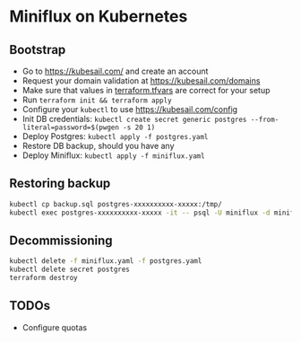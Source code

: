 Miniflux on Kubernetes
======================

Bootstrap
---------

* Go to https://kubesail.com/ and create an account
* Request your domain validation at https://kubesail.com/domains
* Make sure that values in [terraform.tfvars](terraform.tfvars) are correct for your setup
* Run `terraform init && terraform apply`
* Configure your `kubectl` to use https://kubesail.com/config
* Init DB credentials: `kubectl create secret generic postgres --from-literal=password=$(pwgen -s 20 1)`
* Deploy Postgres: `kubectl apply -f postgres.yaml`
* Restore DB backup, should you have any
* Deploy Miniflux: `kubectl apply -f miniflux.yaml`

Restoring backup
----------------

```sh
kubectl cp backup.sql postgres-xxxxxxxxxx-xxxxx:/tmp/
kubectl exec postgres-xxxxxxxxxx-xxxxx -it -- psql -U miniflux -d miniflux2 -f /tmp/backup.sql
```

Decommissioning
---------------

```sh
kubectl delete -f miniflux.yaml -f postgres.yaml
kubectl delete secret postgres
terraform destroy
```

TODOs
-----

* Configure quotas
